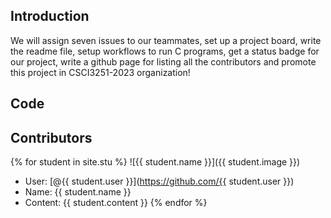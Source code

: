 ## Introduction

We will assign seven issues to our teammates, set up a project board, write
the readme file, setup workflows to run C programs, get a status badge for our
project, write a github page for listing all the contributors and promote this
project in CSCI3251-2023 organization!

## Code

## Contributors

{% for student in site.stu %}
![{{ student.name }}]({{ student.image }})
- User: [@{{ student.user }}](https://github.com/{{ student.user }})
- Name: {{ student.name }}
- Content: {{ student.content }}
{% endfor %}
